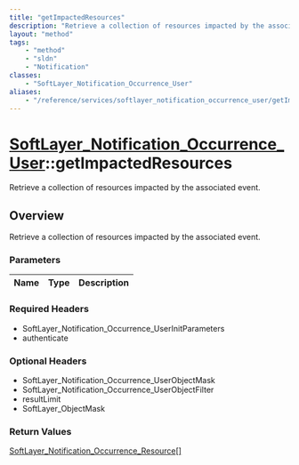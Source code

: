 ```yaml
---
title: "getImpactedResources"
description: "Retrieve a collection of resources impacted by the associated event."
layout: "method"
tags:
    - "method"
    - "sldn"
    - "Notification"
classes:
    - "SoftLayer_Notification_Occurrence_User"
aliases:
    - "/reference/services/softlayer_notification_occurrence_user/getImpactedResources"
---
```

# [SoftLayer_Notification_Occurrence_User](/reference/services/SoftLayer_Notification_Occurrence_User)::getImpactedResources

Retrieve a collection of resources impacted by the associated event.


## Overview 
Retrieve a collection of resources impacted by the associated event.

### Parameters 
|Name | Type | Description |
| --- | --- | --- |


### Required Headers
* SoftLayer_Notification_Occurrence_UserInitParameters
* authenticate

### Optional Headers
* SoftLayer_Notification_Occurrence_UserObjectMask
* SoftLayer_Notification_Occurrence_UserObjectFilter
* resultLimit
* SoftLayer_ObjectMask

### Return Values
<a href='/reference/datatypes/SoftLayer_Notification_Occurrence_Resource'>SoftLayer_Notification_Occurrence_Resource[] </a>

